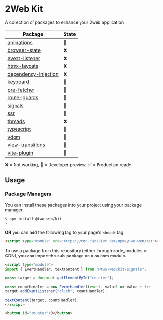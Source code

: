 # 2Web Kit

A collection of packages to enhance your 2web application

| Package                                          | State |
| ------------------------------------------------ | ----- |
| [animations](animations/README.md)               | 🔧     |
| [browser-state](event-listener/README.md)        | ❌     |
| [event-listener](event-listener/README.md)       | ❌     |
| [htmx-layouts](htmx-layouts/README.md)           | ❌     |
| [dependency-injection](event-listener/README.md) | ❌     |
| [keyboard](keyboard/README.md)                   | 🔧     |
| [pre-fetcher](pre-fetcher/README.md)             | 🔧     |
| [route-guards](route-guards/README.md)           | 🔧     |
| [signals](signals/README.md)                     | 🔧     |
| [ssr](ssr/README.md)                             | 🔧     |
| [threads](threads/README.md)                     | ❌     |
| [typescript](typescript/README.md)               | 🔧     |
| [vdom](vdom/README.md)                           | 🔧     |
| [view-transitions](view-transitions/README.md)   | 🔧     |
| [vite-plugin](vite-plugin/README.md)             | 🔧     |

❌ = Not working, 🔧 = Developer preview, ✅ = Production ready

## Usage

### Package Managers

You can install these packages into your project using your package manager.

```sh
$ npm install @two-web/kit
>
```

**OR** you can add the following tag to your page's `<head>` tag.

```html
<script type="module" src="https://cdn.jsdelivr.net/npm/@two-web/kit"></script>
```

To use a package from this repository (either through node_modules or CDN), you
can import the sub-package as a an esm module.

```html
<script type="module">
import { EventHandler, textContent } from "@two-web/kit/signals";

const target = document.getElementById("counter");

const countHandler = new EventHandler((event, value) => value + 1);
target.addEventListener("click", countHandler);

textContent(target, countHandler);
</script>

<button id="counter">0</button>
```
